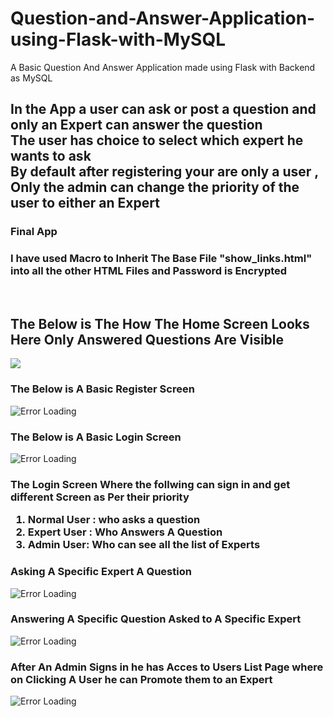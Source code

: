# Question-and-Answer-Application-using-Flask-with-MySQL
A Basic Question And Answer Application made using Flask with Backend as MySQL
<h2> In the App a user can ask or post a question and only an Expert can answer the question <br>
  The user has choice to select which expert he wants to ask <br>
  By default after registering your are only a user , <br> Only the admin can change the priority of the user to either an Expert<br>
</h2>
<h3> Final App <br>
</h3>
<h3>
  I have used Macro to Inherit The Base File "show_links.html" into all the other HTML Files and Password is Encrypted
</h3>
<br>
<h2> The Below is The How The Home Screen Looks <br>
Here Only Answered Questions Are Visible</h2>

<img src="https://firebasestorage.googleapis.com/v0/b/flask-q-and-a-project.appspot.com/o/repo_images%2FHomePage.png?alt=media&token=833f27f0-1eaa-4c9c-a018-6253978a53b3"  />

<br>

<h3>The Below is A Basic Register Screen </h3>
<img src="https://firebasestorage.googleapis.com/v0/b/flask-q-and-a-project.appspot.com/o/repo_images%2FRegisterScreen.png?alt=media&token=d17da348-4d59-4c1e-b445-028ccb648338" alt="Error Loading" />

<h3>The Below is A Basic Login Screen </h3>
  <img src="https://firebasestorage.googleapis.com/v0/b/flask-q-and-a-project.appspot.com/o/repo_images%2FLoginScreen.png?alt=media&token=b103f90e-9da3-4587-b3b6-2bbeb5e92a22" alt="Error Loading"/>

<h3> The Login Screen Where the follwing can sign in and get different Screen as Per their priority<br>
   <ol>
  <li>Normal User : who asks a question</li>
  <li>Expert User : Who Answers A Question</li>
  <li>Admin User: Who can see all the list of Experts</li>
</ol> 
  </h3>



<h3> Asking A Specific Expert A Question </h3>

<img src="https://firebasestorage.googleapis.com/v0/b/flask-q-and-a-project.appspot.com/o/repo_images%2FAskingAQuestion.png?alt=media&token=bae458ec-8d18-471a-8bfd-748eac741ef3" alt="Error Loading" />


<h3> Answering A Specific Question Asked to A Specific Expert</h3>

<img src="https://firebasestorage.googleapis.com/v0/b/flask-q-and-a-project.appspot.com/o/repo_images%2FAnsweringAQuestion.png?alt=media&token=f9293e5c-6689-4c20-97fa-9a95ac950b65" alt="Error Loading" />


<h3>After An Admin Signs in he has Acces to Users List Page where on Clicking A User he can Promote them to an Expert </h3>

<img src="https://firebasestorage.googleapis.com/v0/b/flask-q-and-a-project.appspot.com/o/repo_images%2FAdminPageWhereHeCanPromoteAUserToExpert.png?alt=media&token=c209d99b-af9d-4370-a164-32cd275eab87" alt="Error Loading" />

